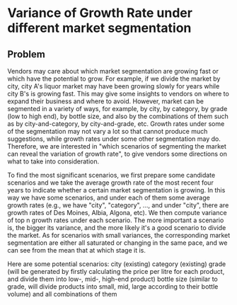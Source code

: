 # Variance of Growth Rate under different market segmentation


## Problem

Vendors may care about which market segmentation are growing fast or which have the potential to grow.
For example, if we divide the market by city, city A's liquor market may have been growing slowly for years
while city B's is growing fast. This may give some insights to vendors on where to expand their business and where to avoid.
However, market can be segmented in a variety of ways, for example, by city, by category, by grade (low to high end),
by bottle size, and also by the combinations of them such as by city-and-category, by city-and-grade, etc.
Growth rates under some of the segmentation may not vary a lot so that cannot produce much
suggestions, while growth rates under some other segmentation may do. Therefore, we are interested in "which
scenarios of segmenting the market can reveal the variation of growth rate", to give vendors some directions on
what to take into consideration.

To find the most significant scenarios, we first prepare some candidate scenarios and we take the average growth rate 
of the most recent four years to indicate whether a certain market segmentation is growing. In this way we have some scenarios,
and under each of them some average growth rates (e.g., we have "city", "category", ..., and under "city", there are 
growth rates of Des Moines, Albia, Algona, etc). We then compute variance of top n growth rates under each scenario.
The more important a scenario is, the bigger its variance, and the more likely it's a good scenario to divide the market.
As for scenarios with small variances, the corresponding market segmentation are either all saturated or changing in the same pace, 
and we can see from the mean that at which stage it is.

Here are some potential scenarios: 
city (existing)
category (existing)
grade (will be generated by firstly calculating the price per litre for each product, 
       and divide them into low-, mid-, high-end product)
bottle size (similar to grade, will divide products into small, mid, large according to their bottle volume)
and all combinations of them
